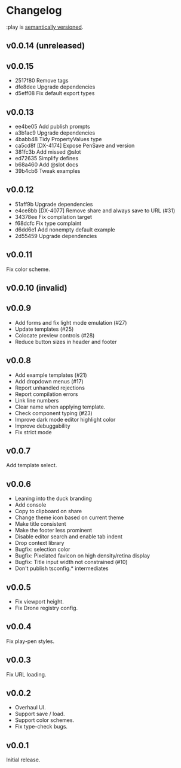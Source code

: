 # Changelog

:play is [semantically versioned](https://semver.org).

## v0.0.14 (unreleased)

## v0.0.15

- 2517f80 Remove tags
- dfe8dee Upgrade dependencies
- d5eff08 Fix default export types

## v0.0.13

- ee4be05 Add publish prompts
- a3b1ac9 Upgrade dependencies
- 4babb48 Tidy PropertyValues type
- ca5cd8f [DX-4174] Expose PenSave and version
- 381fc3b Add missed @slot
- ed72635 Simplify defines
- b68a460 Add @slot docs
- 39b4cb6 Tweak examples

## v0.0.12

- 51aff9b Upgrade dependencies
- e4ce8bb [DX-4077] Remove share and always save to URL (#31)
- 34378ee Fix compilation target
- f68dcfc Fix type complaint
- d6dd6e1 Add nonempty default example
- 2d55459 Upgrade dependencies

## v0.0.11

Fix color scheme.

## v0.0.10 (invalid)

## v0.0.9

- Add forms and fix light mode emulation (#27)
- Update templates (#25)
- Colocate preview controls (#28)
- Reduce button sizes in header and footer

## v0.0.8

- Add example templates (#21)
- Add dropdown menus (#17)
- Report unhandled rejections
- Report compilation errors
- Link line numbers
- Clear name when applying template.
- Check component typing (#23)
- Improve dark mode editor highlight color
- Improve debuggability
- Fix strict mode

## v0.0.7

Add template select.

## v0.0.6

- Leaning into the duck branding
- Add console
- Copy to clipboard on share
- Change theme icon based on current theme
- Make title consistent
- Make the footer less prominent
- Disable editor search and enable tab indent
- Drop context library
- Bugfix: selection color
- Bugfix: Pixelated favicon on high density/retina display
- Bugfix: Title input width not constrained (#10)
- Don't publish tsconfig.\* intermediates

## v0.0.5

- Fix viewport height.
- Fix Drone registry config.

## v0.0.4

Fix play-pen styles.

## v0.0.3

Fix URL loading.

## v0.0.2

- Overhaul UI.
- Support save / load.
- Support color schemes.
- Fix type-check bugs.

## v0.0.1

Initial release.
